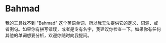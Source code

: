 # Bahmad

我的工具找不到 "Bahmad" 这个英语单词，所以我无法提供它的定义、词源、或者例句。如果你有拼写错误，或者是专有名字，我建议你检查一下。如果你有任何其他的单词想要分析，欢迎你随时向我提问。
